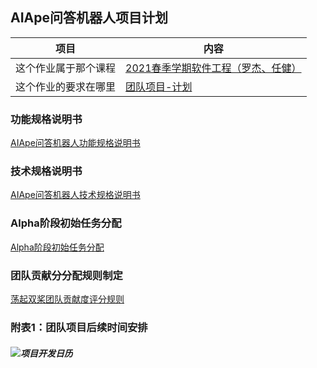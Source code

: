 ## AIApe问答机器人项目计划

| 项目                 | 内容                                                         |
| -------------------- | ------------------------------------------------------------ |
| 这个作业属于那个课程 | [2021春季学期软件工程（罗杰、任健）](https://edu.cnblogs.com/campus/buaa/BUAA_SE_2021_LR) |
| 这个作业的要求在哪里 | [团队项目-计划](https://edu.cnblogs.com/campus/buaa/BUAA_SE_2021_LR/homework/11943) |

### 功能规格说明书

[AIApe问答机器人功能规格说明书](https://www.cnblogs.com/DQSJ2021/p/14685614.html)

### 技术规格说明书

[AIApe问答机器人技术规格说明书](https://www.cnblogs.com/DQSJ2021/p/14685655.html)

### Alpha阶段初始任务分配

[Alpha阶段初始任务分配](https://www.cnblogs.com/DQSJ2021/p/14686719.html)

### 团队贡献分分配规则制定

[荡起双桨团队贡献度评分规则](https://www.cnblogs.com/DQSJ2021/p/14685866.html)

### 附表1：团队项目后续时间安排

##### ![项目开发日历](\images\项目开发日历.jpg)
